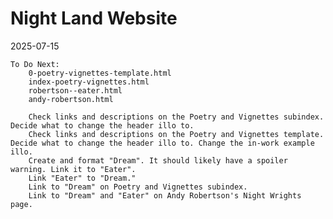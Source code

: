 # Night Land Website

2025-07-15
    
    To Do Next:
        0-poetry-vignettes-template.html
        index-poetry-vignettes.html
        robertson--eater.html
        andy-robertson.html
        
        Check links and descriptions on the Poetry and Vignettes subindex. Decide what to change the header illo to.
        Check links and descriptions on the Poetry and Vignettes template. Decide what to change the header illo to. Change the in-work example illo.        
        Create and format "Dream". It should likely have a spoiler warning. Link it to "Eater".
		Link "Eater" to "Dream."
        Link to "Dream" on Poetry and Vignettes subindex.
        Link to "Dream" and "Eater" on Andy Robertson's Night Wrights page.








